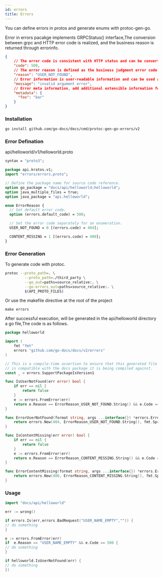 ```yaml
---
id: errors
title: Errors
---
```

You can define errors in protos and generate enums with protoc-gen-go.


Error in errors pacakge implements GRPCStatus() interface,The conversion between grpc and HTTP error code is realized, and the business reason is returned through errorinfo.

```json
{
    // The error code is consistent with HTTP status and can be converted into grpc status in grpc.
    "code": 500,
    // The error reason is defined as the business judgment error code.
    "reason": "USER_NOT_FOUND",
    // Error information is user-readable information and can be used as user prompt content.
    "message": "invalid argument error",
    // Error meta information, add additional extensible information for the error.
    "metadata": {
      "foo": "bar"
    }
}
```

### Installation

```bash
go install github.com/go-docs/docs/cmd/protoc-gen-go-errors/v2
```

### Error Defination

api/helloworld/v1/helloworld.proto

```protobuf
syntax = "proto3";

package api.kratos.v1;
import "errors/errors.proto";

// Define the package name for source code reference.
option go_package = "docs/api/helloworld;helloworld";
option java_multiple_files = true;
option java_package = "api.helloworld";

enum ErrorReason {
  // Set default error code.
  option (errors.default_code) = 500;

  // Set the error code separately for an enumeration.
  USER_NOT_FOUND = 0 [(errors.code) = 404];

  CONTENT_MISSING = 1 [(errors.code) = 400];
}
```

### Error Generation

To generate code with protoc.

```bash
protoc --proto_path=. \
         --proto_path=./third_party \
         --go_out=paths=source_relative:. \
         --go-errors_out=paths=source_relative:. \
         $(API_PROTO_FILES)
```

Or use the makefile directive at the root of the project
```
make errors
```

After successful execution, will be generated in the api/helloworld directory a go file,The code is as follows.

```go
package helloworld

import (
	fmt "fmt"
	errors "github.com/go-docs/docs/v2/errors"
)

// This is a compile-time assertion to ensure that this generated file
// is compatible with the docs package it is being compiled against.
const _ = errors.SupportPackageIsVersion1

func IsUserNotFound(err error) bool {
	if err == nil {
		return false
	}
	e := errors.FromError(err)
	return e.Reason == ErrorReason_USER_NOT_FOUND.String() && e.Code == 404
}

func ErrorUserNotFound(format string, args ...interface{}) *errors.Error {
	return errors.New(404, ErrorReason_USER_NOT_FOUND.String(), fmt.Sprintf(format, args...))
}

func IsContentMissing(err error) bool {
	if err == nil {
		return false
	}
	e := errors.FromError(err)
	return e.Reason == ErrorReason_CONTENT_MISSING.String() && e.Code == 400
}

func ErrorContentMissing(format string, args ...interface{}) *errors.Error {
	return errors.New(400, ErrorReason_CONTENT_MISSING.String(), fmt.Sprintf(format, args...))
}
```

### Usage
```go
import "docs/api/helloworld"

err := wrong()

if errors.Is(err,errors.BadRequest("USER_NAME_EMPTY","")) {
// do something
}

e := errors.FromError(err)
if  e.Reason == "USER_NAME_EMPTY" && e.Code == 500 {
// do something
}

if helloworld.IsUserNotFound(err) {
// do something
})
```
